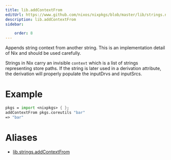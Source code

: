 ```yaml
---
title: lib.addContextFrom
editUrl: https://www.github.com/nixos/nixpkgs/blob/master/lib/strings.nix#L857C20
description: lib.addContextFrom
sidebar:

    order: 8
---
```


Appends string context from another string.  This is an implementation
detail of Nix and should be used carefully.

Strings in Nix carry an invisible `context` which is a list of strings
representing store paths.  If the string is later used in a derivation
attribute, the derivation will properly populate the inputDrvs and
inputSrcs.

# Example

```nix
pkgs = import <nixpkgs> { };
addContextFrom pkgs.coreutils "bar"
=> "bar"
```


# Aliases

- [lib.strings.addContextFrom](/nix-doc-comments/reference/lib/strings/lib-strings-addContextFrom)


